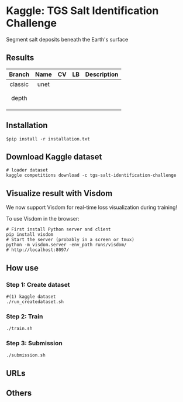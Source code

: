 
# Kaggle: TGS Salt Identification Challenge
Segment salt deposits beneath the Earth's surface


## Results

| Branch   | Name    | CV   | LB    | Description               |
|:--------:|:-------:|:----:|:-----:|:-------------------------:|
| classic  | unet    |      |       |                           |
|          |         |      |       |                           |
|          |         |      |       |                           |
| depth    |         |      |       |                           |
|          |         |      |       |                           |
|          |         |      |       |                           |
|          |         |      |       |                           |



## Installation
       
    $pip install -r installation.txt

## Download Kaggle dataset
    
    # loader dataset 
    kaggle competitions download -c tgs-salt-identification-challenge

## Visualize result with Visdom

We now support Visdom for real-time loss visualization during training!

To use Visdom in the browser:

    # First install Python server and client 
    pip install visdom
    # Start the server (probably in a screen or tmux)
    python -m visdom.server -env_path runs/visdom/
    # http://localhost:8097/


## How use

### Step 1: Create dataset

    #(1) kaggle dataset
    ./run_createdataset.sh 

### Step 2: Train

    ./train.sh
    
### Step 3: Submission

    ./submission.sh

## URLs


## Others

